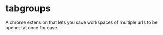 # tabgroups
A chrome extension that lets you save workspaces of multiple urls to be opened at once for ease. 
